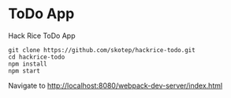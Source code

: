 # ToDo App
Hack Rice ToDo App

```
git clone https://github.com/skotep/hackrice-todo.git
cd hackrice-todo
npm install
npm start
```
Navigate to [http://localhost:8080/webpack-dev-server/index.html](http://localhost:8080/webpack-dev-server/index.html)


